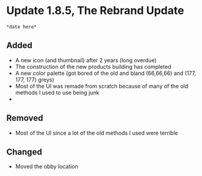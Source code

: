 # Update 1.8.5, The Rebrand Update
``*date here*``
## Added
- A new icon (and thumbnail) after 2 years (long overdue)
- The construction of the new products building has completed
- A new color palette (got bored of the old and bland (66,66,66) and (177, 177, 177) greys)
- Most of the UI was remade from scratch because of many of the old methods I used to use being junk
- 
## Removed
- Most of the UI since a lot of the old methods I used were terrible
## Changed
- Moved the obby location
